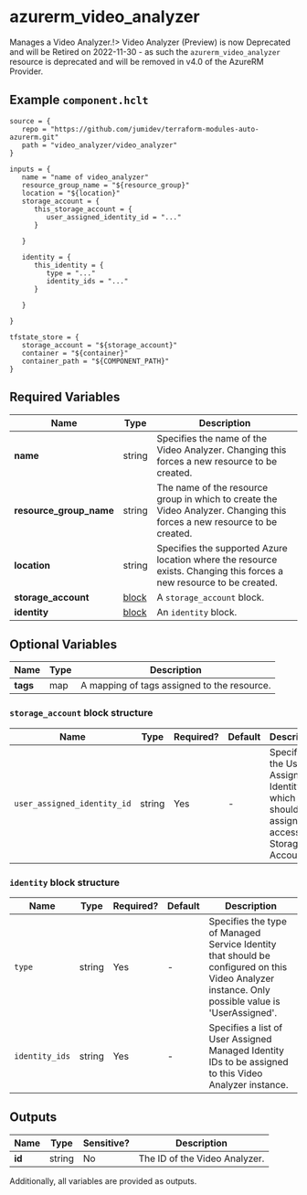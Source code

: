 # azurerm_video_analyzer

Manages a Video Analyzer.!> Video Analyzer (Preview) is now Deprecated and will be Retired on 2022-11-30 - as such the `azurerm_video_analyzer` resource is deprecated and will be removed in v4.0 of the AzureRM Provider.

## Example `component.hclt`

```hcl
source = {
   repo = "https://github.com/jumidev/terraform-modules-auto-azurerm.git"   
   path = "video_analyzer/video_analyzer"   
}

inputs = {
   name = "name of video_analyzer"   
   resource_group_name = "${resource_group}"   
   location = "${location}"   
   storage_account = {
      this_storage_account = {
         user_assigned_identity_id = "..."         
      }
      
   }
   
   identity = {
      this_identity = {
         type = "..."         
         identity_ids = "..."         
      }
      
   }
   
}

tfstate_store = {
   storage_account = "${storage_account}"   
   container = "${container}"   
   container_path = "${COMPONENT_PATH}"   
}

```

## Required Variables

| Name | Type |  Description |
| ---- | --------- |  ----------- |
| **name** | string |  Specifies the name of the Video Analyzer. Changing this forces a new resource to be created. | 
| **resource_group_name** | string |  The name of the resource group in which to create the Video Analyzer. Changing this forces a new resource to be created. | 
| **location** | string |  Specifies the supported Azure location where the resource exists. Changing this forces a new resource to be created. | 
| **storage_account** | [block](#storage_account-block-structure) |  A `storage_account` block. | 
| **identity** | [block](#identity-block-structure) |  An `identity` block. | 

## Optional Variables

| Name | Type |  Description |
| ---- | --------- |  ----------- |
| **tags** | map |  A mapping of tags assigned to the resource. | 

### `storage_account` block structure

| Name | Type | Required? | Default | Description |
| ---- | ---- | --------- | ------- | ----------- |
| `user_assigned_identity_id` | string | Yes | - | Specifies the User Assigned Identity ID which should be assigned to access this Storage Account. |

### `identity` block structure

| Name | Type | Required? | Default | Description |
| ---- | ---- | --------- | ------- | ----------- |
| `type` | string | Yes | - | Specifies the type of Managed Service Identity that should be configured on this Video Analyzer instance. Only possible value is 'UserAssigned'. |
| `identity_ids` | string | Yes | - | Specifies a list of User Assigned Managed Identity IDs to be assigned to this Video Analyzer instance. |



## Outputs

| Name | Type | Sensitive? | Description |
| ---- | ---- | --------- | --------- |
| **id** | string | No  | The ID of the Video Analyzer. | 

Additionally, all variables are provided as outputs.
